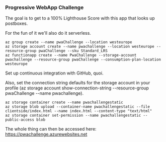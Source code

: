 ### Progressive WebApp Challenge
The goal is to get to a 100% Lighthouse Score with this app that looks up postboxes.

For the fun of it we'll also do it serverless.

	az group create --name pwaChallenge --location westeurope
	az storage account create --name pwachallenge --location westeurope --resource-group pwaChallenge --sku Standard_LRS
	az functionapp create --name PwaChallenge --storage-account pwachallenge --resource-group pwaChallenge --consumption-plan-location westeurope

Set up continuous integration with GitHub, quoi.

Also, set the connection string defaults for the storage account in your profile (az storage account show-connection-string --resource-group pwaChallenge --name pwachallenge).

	az storage container create --name pwachallengestatic
	az storage blob upload --container-name pwachallengestatic --file clientside/index.html --name index.html --content-type "text/html"
	az storage container set-permission --name pwachallengestatic --public-access blob


The whole thing can then be accessed here: https://pwachallenge.azurewebsites.net
